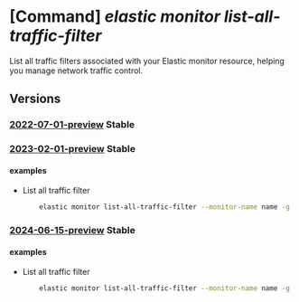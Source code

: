 # [Command] _elastic monitor list-all-traffic-filter_

List all traffic filters associated with your Elastic monitor resource, helping you manage network traffic control.

## Versions

### [2022-07-01-preview](/Resources/mgmt-plane/L3N1YnNjcmlwdGlvbnMve30vcmVzb3VyY2Vncm91cHMve30vcHJvdmlkZXJzL21pY3Jvc29mdC5lbGFzdGljL21vbml0b3JzL3t9L2xpc3RhbGx0cmFmZmljZmlsdGVycw==/2022-07-01-preview.xml) **Stable**

<!-- mgmt-plane /subscriptions/{}/resourcegroups/{}/providers/microsoft.elastic/monitors/{}/listalltrafficfilters 2022-07-01-preview -->

### [2023-02-01-preview](/Resources/mgmt-plane/L3N1YnNjcmlwdGlvbnMve30vcmVzb3VyY2Vncm91cHMve30vcHJvdmlkZXJzL21pY3Jvc29mdC5lbGFzdGljL21vbml0b3JzL3t9L2xpc3RhbGx0cmFmZmljZmlsdGVycw==/2023-02-01-preview.xml) **Stable**

<!-- mgmt-plane /subscriptions/{}/resourcegroups/{}/providers/microsoft.elastic/monitors/{}/listalltrafficfilters 2023-02-01-preview -->

#### examples

- List all traffic filter
    ```bash
        elastic monitor list-all-traffic-filter --monitor-name name -g rg
    ```

### [2024-06-15-preview](/Resources/mgmt-plane/L3N1YnNjcmlwdGlvbnMve30vcmVzb3VyY2Vncm91cHMve30vcHJvdmlkZXJzL21pY3Jvc29mdC5lbGFzdGljL21vbml0b3JzL3t9L2xpc3RhbGx0cmFmZmljZmlsdGVycw==/2024-06-15-preview.xml) **Stable**

<!-- mgmt-plane /subscriptions/{}/resourcegroups/{}/providers/microsoft.elastic/monitors/{}/listalltrafficfilters 2024-06-15-preview -->

#### examples

- List all traffic filter
    ```bash
        elastic monitor list-all-traffic-filter --monitor-name name -g rg
    ```
